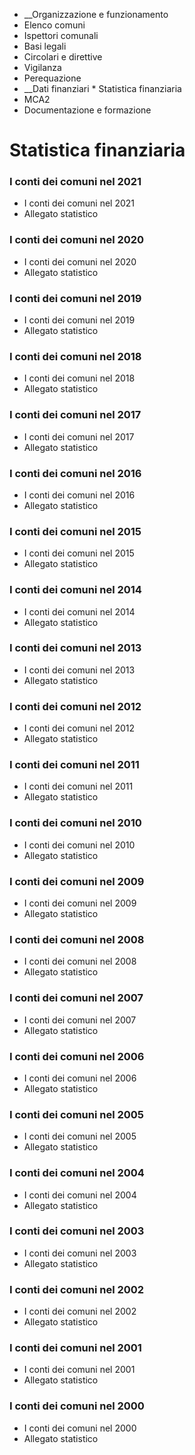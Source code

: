   * __Organizzazione e funzionamento
  * Elenco comuni
  * Ispettori comunali
  * Basi legali
  * Circolari e direttive
  * Vigilanza
  * Perequazione
  *  __Dati finanziari
    * Statistica finanziaria
  * MCA2
  * Documentazione e formazione

#  Statistica finanziaria

###  I conti dei comuni nel 2021

  * I conti dei comuni nel 2021
  * Allegato statistico

###  I conti dei comuni nel 2020

  * I conti dei comuni nel 2020
  * Allegato statistico

###  I conti dei comuni nel 2019

  * I conti dei comuni nel 2019
  * Allegato statistico

###  I conti dei comuni nel 2018

  * I conti dei comuni nel 2018
  * Allegato statistico

###  I conti dei comuni nel 2017

  * I conti dei comuni nel 2017
  * Allegato statistico

###  I conti dei comuni nel 2016

  * I conti dei comuni nel 2016
  * Allegato statistico

###  I conti dei comuni nel 2015

  * I conti dei comuni nel 2015
  * Allegato statistico

###  I conti dei comuni nel 2014

  * I conti dei comuni nel 2014
  * Allegato statistico

###  I conti dei comuni nel 2013

  * I conti dei comuni nel 2013
  * Allegato statistico

###  I conti dei comuni nel 2012

  * I conti dei comuni nel 2012
  * Allegato statistico

###  I conti dei comuni nel 2011

  * I conti dei comuni nel 2011
  * Allegato statistico

###  I conti dei comuni nel 2010

  * I conti dei comuni nel 2010
  * Allegato statistico

###  I conti dei comuni nel 2009

  * I conti dei comuni nel 2009
  * Allegato statistico

###  I conti dei comuni nel 2008

  * I conti dei comuni nel 2008
  * Allegato statistico

###  I conti dei comuni nel 2007

  * I conti dei comuni nel 2007
  * Allegato statistico

###  I conti dei comuni nel 2006

  * I conti dei comuni nel 2006
  * Allegato statistico

###  I conti dei comuni nel 2005

  * I conti dei comuni nel 2005
  * Allegato statistico

###  I conti dei comuni nel 2004

  * I conti dei comuni nel 2004
  * Allegato statistico

###  I conti dei comuni nel 2003

  * I conti dei comuni nel 2003
  * Allegato statistico

###  I conti dei comuni nel 2002

  * I conti dei comuni nel 2002
  * Allegato statistico

###  I conti dei comuni nel 2001

  * I conti dei comuni nel 2001
  * Allegato statistico

###  I conti dei comuni nel 2000

  * I conti dei comuni nel 2000
  * Allegato statistico

